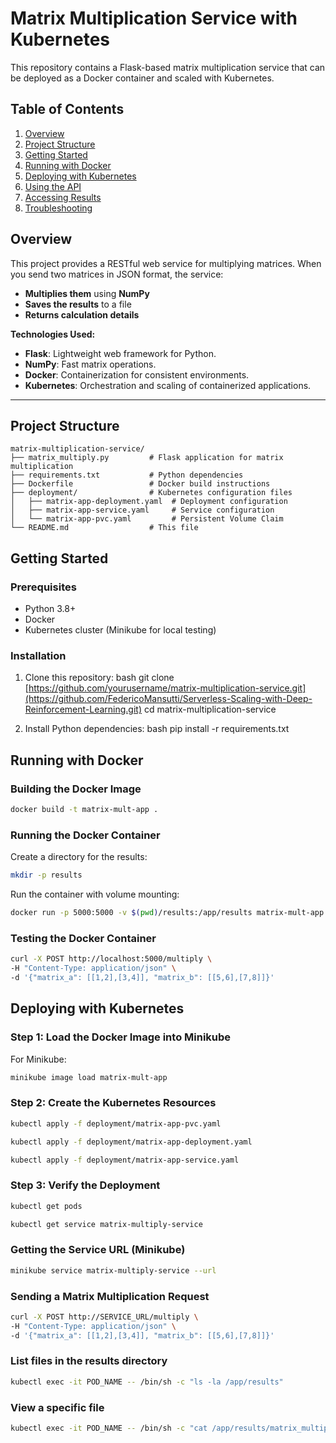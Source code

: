 # Matrix Multiplication Service with Kubernetes

This repository contains a Flask-based matrix multiplication service that can be deployed as a Docker container and scaled with Kubernetes.

## Table of Contents

1. [Overview](#overview)
2. [Project Structure](#project-structure)
3. [Getting Started](#getting-started)
4. [Running with Docker](#running-with-docker)
5. [Deploying with Kubernetes](#deploying-with-kubernetes)
6. [Using the API](#using-the-api)
7. [Accessing Results](#accessing-results)
8. [Troubleshooting](#troubleshooting)

## Overview

This project provides a RESTful web service for multiplying matrices. When you send two matrices in JSON format, the service:
- **Multiplies them** using **NumPy**
- **Saves the results** to a file
- **Returns calculation details**

**Technologies Used:**
- **Flask**: Lightweight web framework for Python.
- **NumPy**: Fast matrix operations.
- **Docker**: Containerization for consistent environments.
- **Kubernetes**: Orchestration and scaling of containerized applications.

---

## Project Structure

```plaintext
matrix-multiplication-service/
├── matrix_multiply.py         # Flask application for matrix multiplication
├── requirements.txt           # Python dependencies
├── Dockerfile                 # Docker build instructions
├── deployment/                # Kubernetes configuration files
│   ├── matrix-app-deployment.yaml  # Deployment configuration
│   ├── matrix-app-service.yaml     # Service configuration
│   └── matrix-app-pvc.yaml         # Persistent Volume Claim
└── README.md                  # This file
```
## Getting Started

### Prerequisites

- Python 3.8+
- Docker
- Kubernetes cluster (Minikube for local testing)

### Installation

1. Clone this repository:
bash
git clone [https://github.com/yourusername/matrix-multiplication-service.git](https://github.com/FedericoMansutti/Serverless-Scaling-with-Deep-Reinforcement-Learning.git)
cd matrix-multiplication-service

2. Install Python dependencies:
bash
pip install -r requirements.txt

## Running with Docker

### Building the Docker Image
```sh
docker build -t matrix-mult-app .
```

### Running the Docker Container
Create a directory for the results:
```sh
mkdir -p results
```

Run the container with volume mounting:
```sh
docker run -p 5000:5000 -v $(pwd)/results:/app/results matrix-mult-app
```

### Testing the Docker Container
```sh
curl -X POST http://localhost:5000/multiply \
-H "Content-Type: application/json" \
-d '{"matrix_a": [[1,2],[3,4]], "matrix_b": [[5,6],[7,8]]}'
```

## Deploying with Kubernetes

### Step 1: Load the Docker Image into Minikube
For Minikube:
```sh
minikube image load matrix-mult-app
```

### Step 2: Create the Kubernetes Resources
```sh
kubectl apply -f deployment/matrix-app-pvc.yaml

kubectl apply -f deployment/matrix-app-deployment.yaml

kubectl apply -f deployment/matrix-app-service.yaml
```

### Step 3: Verify the Deployment
```sh
kubectl get pods

kubectl get service matrix-multiply-service
```

### Getting the Service URL (Minikube)
```sh
minikube service matrix-multiply-service --url
```

### Sending a Matrix Multiplication Request
```sh
curl -X POST http://SERVICE_URL/multiply \
-H "Content-Type: application/json" \
-d '{"matrix_a": [[1,2],[3,4]], "matrix_b": [[5,6],[7,8]]}'
```

### List files in the results directory
```sh
kubectl exec -it POD_NAME -- /bin/sh -c "ls -la /app/results"
```

### View a specific file
```sh
kubectl exec -it POD_NAME -- /bin/sh -c "cat /app/results/matrix_multiply_results_TIMESTAMP.txt"

